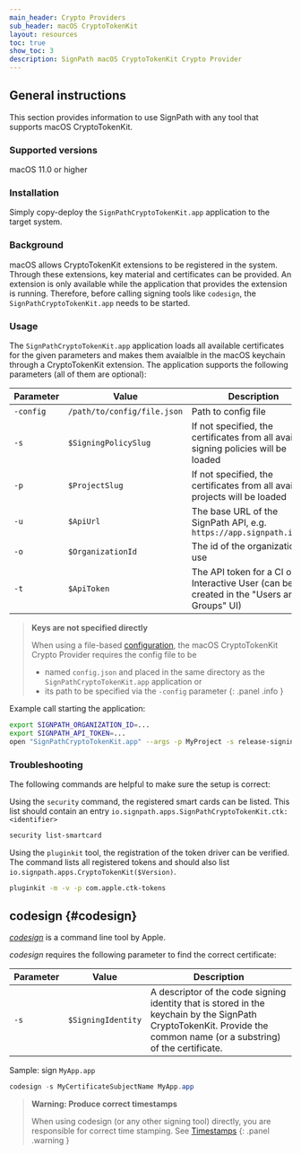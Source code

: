 ```yaml
---
main_header: Crypto Providers
sub_header: macOS CryptoTokenKit
layout: resources
toc: true
show_toc: 3
description: SignPath macOS CryptoTokenKit Crypto Provider
---
```


## General instructions

This section provides information to use SignPath with any tool that supports macOS CryptoTokenKit.

### Supported versions

macOS 11.0 or higher

### Installation

Simply copy-deploy the `SignPathCryptoTokenKit.app` application to the target system.

### Background

macOS allows CryptoTokenKit extensions to be registered in the system. Through these extensions, key material and certificates can be provided. An extension is only available while the application that provides the extension is running. Therefore, before calling signing tools like `codesign`, the `SignPathCryptoTokenKit.app` needs to be started.

### Usage

The `SignPathCryptoTokenKit.app` application loads all available certificates for the given parameters and makes them avaialble in the macOS keychain through a CryptoTokenKit extension. The application supports the following parameters (all of them are optional):

| Parameter          | Value                                   | Description
|--------------------|-----------------------------------------|---------------------------------
| `-config`          | `/path/to/config/file.json`             | Path to config file
| `-s`               | `$SigningPolicySlug`                    | If not specified, the certificates from all available signing policies will be loaded
| `-p`               | `$ProjectSlug`                          | If not specified, the certificates from all available projects will be loaded
| `-u`               | `$ApiUrl`                               | The base URL of the SignPath API, e.g. `https://app.signpath.io/Api`
| `-o`               | `$OrganizationId`                       | The id of the organization to use
| `-t`               | `$ApiToken`                             | The API token for a CI or Interactive User (can be created in the "Users and Groups" UI)

> **Keys are not specified directly**
>
> When using a file-based [configuration](/documentation/crypto-providers#crypto-provider-configuration), the macOS CryptoTokenKit Crypto Provider requires the config file to be
> * named `config.json` and placed in the same directory as the `SignPathCryptoTokenKit.app` application or
> * its path to be specified via the `-config` parameter
{: .panel .info }

Example call starting the application:

~~~bash
export SIGNPATH_ORGANIZATION_ID=...
export SIGNPATH_API_TOKEN=...
open "SignPathCryptoTokenKit.app" --args -p MyProject -s release-signing -u https://app.signpath.io/Api
~~~

### Troubleshooting

The following commands are helpful to make sure the setup is correct:

Using the `security` command, the registered smart cards can be listed. This list should contain an entry `io.signpath.apps.SignPathCryptoTokenKit.ctk:<identifier>`
~~~bash
security list-smartcard
~~~

Using the `pluginkit` tool, the registration of the token driver can be verified. The command lists all registered tokens and should also list `io.signpath.apps.CryptoTokenKit($Version)`.

~~~bash
pluginkit -m -v -p com.apple.ctk-tokens
~~~

## codesign {#codesign}

_[codesign]_ is a command line tool by Apple.

_codesign_ requires the following parameter to find the correct certificate:

| Parameter          | Value                                   | Description
|--------------------|-----------------------------------------|---------------------------------
| `-s`               | `$SigningIdentity`                      | A descriptor of the code signing identity that is stored in the keychain by the SignPath CryptoTokenKit. Provide the common name (or a substring) of the certificate.

Sample: sign `MyApp.app`

~~~powershell
codesign -s MyCertificateSubjectName MyApp.app
~~~

> **Warning: Produce correct timestamps**
> 
> When using codesign (or any other signing tool) directly, you are responsible for correct time stamping. See [Timestamps](/documentation/crypto-providers#timestamps)
{: .panel .warning }

[codesign]: https://developer.apple.com/library/archive/documentation/Security/Conceptual/CodeSigningGuide/Procedures/Procedures.html